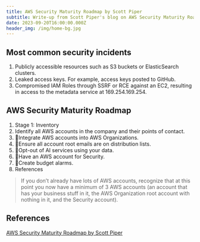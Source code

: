 ```yaml
---
title: AWS Security Maturity Roadmap by Scott Piper
subtitle: Write-up from Scott Piper's blog on AWS Security Maturity Roadmap
date: 2023-09-20T16:00:00.000Z
header_img: /img/home-bg.jpg
---
```


## Most common security incidents

1. Publicly accessible resources such as S3 buckets or ElasticSearch clusters.
2. Leaked access keys. For example, access keys posted to GitHub.
3. Compromised IAM Roles through SSRF or RCE against an EC2, resulting in access to the metadata service at 169.254.169.254.

## AWS Security Maturity Roadmap

1. Stage 1: Inventory
2. Identify all AWS accounts in the company and their points of contact.
3. Integrate AWS accounts into AWS Organizations.
4. Ensure all account root emails are on distribution lists.
5. Opt-out of AI services using your data.
6. Have an AWS account for Security.
7. Create budget alarms.
8. References

> If you don’t already have lots of AWS accounts, recognize that at this point you now have a minimum of 3 AWS accounts (an account that has your business stuff in it, the AWS Organization root account with nothing in it, and the Security account).

## References

[AWS Security Maturity Roadmap by Scott Piper](https://summitroute.com/downloads/aws_security_maturity_roadmap-Summit_Route.pdf)

